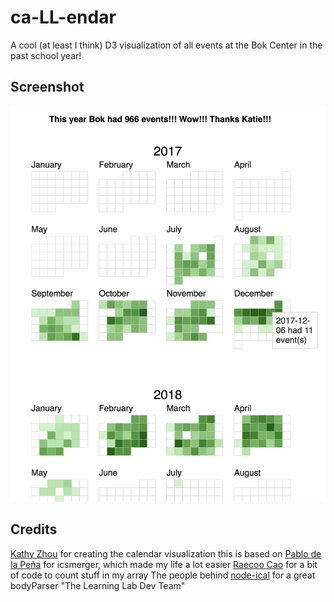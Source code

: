 # ca-LL-endar

A cool (at least I think) D3 visualization of all events at the Bok Center in the past school year!

## Screenshot

![screenshot](/screenshot.png?raw=true)

## Credits

[Kathy Zhou](http://www.kathyzhou.com/) for creating the calendar visualization this is based on
[Pablo de la Peña](https://github.com/hellopablo) for icsmerger, which made my life a lot easier
[Raecoo Cao](https://github.com/raecoo) for a bit of code to count stuff in my array
The people behind [node-ical](https://github.com/jens-maus/node-ical) for a great bodyParser
"The Learning Lab Dev Team"
